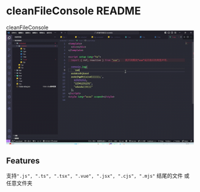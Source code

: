 # cleanFileConsole README

cleanFileConsole
![How it works](images/cleanFile.gif)

## Features

支持`".js", ".ts", ".tsx", ".vue", ".jsx", ".cjs", ".mjs"` 结尾的文件 或任意文件夹
